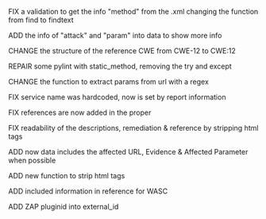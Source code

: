 FIX a validation to get the info "method" from the .xml changing the function from find to findtext

ADD the info of "attack" and "param" into data to show more info

CHANGE the structure of the reference CWE from CWE-12 to CWE:12

REPAIR some pylint with static_method, removing the try and except

CHANGE the function to extract params from url with a regex

FIX service name was hardcoded, now is set by report information

FIX references are now added in the proper

FIX readability of the descriptions, remediation & reference by stripping html tags

ADD now data includes the affected URL, Evidence & Affected Parameter when possible

ADD new function to strip html tags 

ADD included information in reference for WASC

ADD ZAP pluginid into external_id
 